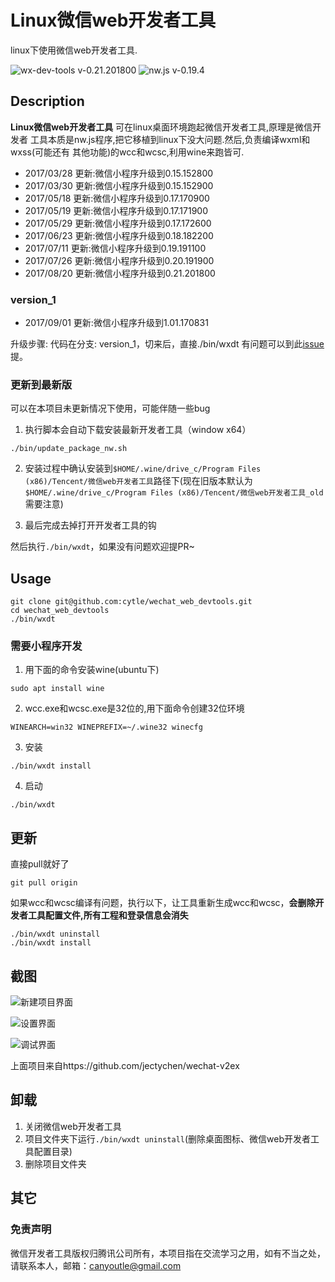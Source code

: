 # Linux微信web开发者工具

linux下使用微信web开发者工具.

![wx-dev-tools v-0.21.201800](https://img.shields.io/badge/wx_dev_tools-0.21.201800-green.svg)
![nw.js v-0.19.4](https://img.shields.io/badge/nw.js-v0.19.4-blue.svg)

## Description
**Linux微信web开发者工具** 可在linux桌面环境跑起微信开发者工具,原理是微信开发者
工具本质是nw.js程序,把它移植到linux下没大问题.然后,负责编译wxml和wxss(可能还有
其他功能)的wcc和wcsc,利用wine来跑皆可.

- 2017/03/28 更新:微信小程序升级到0.15.152800
- 2017/03/30 更新:微信小程序升级到0.15.152900
- 2017/05/18 更新:微信小程序升级到0.17.170900
- 2017/05/19 更新:微信小程序升级到0.17.171900
- 2017/05/29 更新:微信小程序升级到0.17.172600
- 2017/06/23 更新:微信小程序升级到0.18.182200
- 2017/07/11 更新:微信小程序升级到0.19.191100
- 2017/07/26 更新:微信小程序升级到0.20.191900
- 2017/08/20 更新:微信小程序升级到0.21.201800

### version_1

- 2017/09/01 更新:微信小程序升级到1.01.170831

升级步骤: 代码在分支: version_1，切来后，直接./bin/wxdt
有问题可以到此[issue](https://github.com/cytle/wechat_web_devtools/issues/25)提。


### 更新到最新版

可以在本项目未更新情况下使用，可能伴随一些bug

1. 执行脚本会自动下载安装最新开发者工具（window x64）

```console
./bin/update_package_nw.sh
```

2. 安装过程中确认安装到`$HOME/.wine/drive_c/Program Files (x86)/Tencent/微信web开发者工具`路径下(现在旧版本默认为`$HOME/.wine/drive_c/Program Files (x86)/Tencent/微信web开发者工具_old`需要注意)

3. 最后完成去掉打开开发者工具的钩

然后执行`./bin/wxdt`，如果没有问题欢迎提PR~



## Usage

```console
git clone git@github.com:cytle/wechat_web_devtools.git
cd wechat_web_devtools
./bin/wxdt
```

### 需要小程序开发
1. 用下面的命令安装wine(ubuntu下)

```console
sudo apt install wine
```

2. wcc.exe和wcsc.exe是32位的,用下面命令创建32位环境

```console
WINEARCH=win32 WINEPREFIX=~/.wine32 winecfg
```

3. 安装

```console
./bin/wxdt install
```

4. 启动

```console
./bin/wxdt
```

## 更新

直接pull就好了

```console
git pull origin
```

如果wcc和wcsc编译有问题，执行以下，让工具重新生成wcc和wcsc，**会删除开发者工具配置文件,所有工程和登录信息会消失**

```console
./bin/wxdt uninstall
./bin/wxdt install
```

## 截图

![新建项目界面](https://github.com/cytle/wechat_web_devtools/raw/a27def24bd78aa529bbab641cca83694ba6f35d0/images/新建项目界面.png)


![设置界面](https://github.com/cytle/wechat_web_devtools/raw/a27def24bd78aa529bbab641cca83694ba6f35d0/images/设置界面.png)


![调试界面](https://github.com/cytle/wechat_web_devtools/raw/a27def24bd78aa529bbab641cca83694ba6f35d0/images/调试界面.png)

上面项目来自https://github.com/jectychen/wechat-v2ex

## 卸载

1. 关闭微信web开发者工具
2. 项目文件夹下运行`./bin/wxdt uninstall`(删除桌面图标、微信web开发者工具配置目录)
3. 删除项目文件夹


## 其它

### 免责声明
微信开发者工具版权归腾讯公司所有，本项目指在交流学习之用，如有不当之处，请联系本人，邮箱：canyoutle@gmail.com

